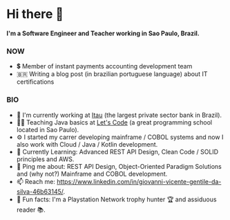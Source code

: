 # Hi there 👋

**I'm a Software Engineer and Teacher working in Sao Paulo, Brazil.**

### NOW
- 💲 Member of instant payments accounting development team
- 🇧🇷 Writing a blog post (in brazilian portuguese language) about IT certifications
### BIO
- 🏦 I'm currently working at [Itau](https://www.itau.com/) (the largest private sector bank in Brazil).
- 👨‍🏫 Teaching Java basics at [Let's Code](https://letscode.com.br/) (a great programming school located in Sao Paulo).
- ⚙️ I started my carrer developing mainframe / COBOL systems and now I also work with Cloud / Java / Kotlin development.
- 🌱 Currently Learning: Advanced REST API Design, Clean Code / SOLID principles and AWS.
- 💬 Ping me about: REST API Design, Object-Oriented Paradigm Solutions and (why not?) Mainframe and COBOL development.
- 📫 Reach me: https://www.linkedin.com/in/giovanni-vicente-gentile-da-silva-46b63145/.
- 🤪 Fun facts: I'm a Playstation Network trophy hunter 🏆 and assiduous reader 📚.
